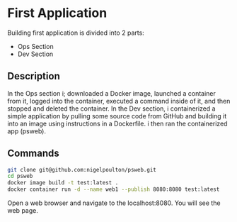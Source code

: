 # First Application

Building first application is divided into 2 parts:
- Ops Section
- Dev Section

## Description
In the Ops section i; downloaded a Docker image, launched a
container from it, logged into the container, executed a command inside of it, and
then stopped and deleted the container.
In the Dev section, i containerized a simple application by pulling some source
code from GitHub and building it into an image using instructions in a Dockerfile.
i then ran the containerized app (psweb).

## Commands

```sh
git clone git@github.com:nigelpoulton/psweb.git
cd psweb
docker image build -t test:latest .
docker container run -d --name web1 --publish 8080:8080 test:latest
```
Open a web browser and navigate to the localhost:8080. You will see the web page.

